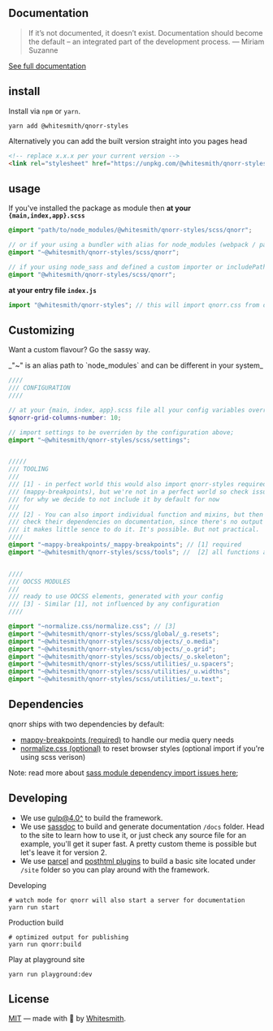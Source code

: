## Documentation

> If it’s not documented, it doesn’t exist. Documentation should become the default – an integrated part of the development process.
> — Miriam Suzanne

[See full documentation](https://whitesmith.github.io/qnorr-styles/)

## install
Install via `npm` or `yarn`.

```shell
yarn add @whitesmith/qnorr-styles
```

Alternatively you can add the built version straight into you pages head

```html
<!-- replace x.x.x per your current version -->
<link rel="stylesheet" href="https://unpkg.com/@whitesmith/qnorr-styles@x.x.x/dist/qnorr.min.css">
``` 


## usage
If you've installed the package as module then **at your `{main,index,app}.scss`** 


```scss
@import "path/to/node_modules/@whitesmith/qnorr-styles/scss/qnorr";

// or if your using a bundler with alias for node_modules (webpack / parcel)
@import "~@whitesmith/qnorr-styles/scss/qnorr";

// if your using node_sass and defined a custom importer or includePaths
@import "@whitesmith/qnorr-styles/scss/qnorr";
```

**at your entry file `index.js`**
```javascript
import "@whitesmith/qnorr-styles"; // this will import qnorr.css from dist/qnorr.css
```


## Customizing
Want a custom flavour? Go the sassy way.
<div class="flash flash-warn">
  _"~" is an alias path to `node_modules` and can be different in your system_
</div>

```scss
////
/// CONFIGURATION
////

// at your {main, index, app}.scss file all your config variables overrides;
$qnorr-grid-columns-number: 10;

// import settings to be overriden by the configuration above;
@import "~@whitesmith/qnorr-styles/scss/settings";


/////
/// TOOLING
///
/// [1] - in perfect world this would also import qnorr-styles required dependencies
/// (mappy-breakpoints), but we're not in a perfect world so check issue#10
/// for why we decide to not include it by default for now
///
/// [2] - You can also import individual function and mixins, but then you have
/// check their dependencies on documentation, since there's no output code
/// it makes little sence to do it. It's possible. But not practical.
////
@import "~mappy-breakpoints/_mappy-breakpoints"; // [1] required
@import "~@whitesmith/qnorr-styles/scss/tools"; //  [2] all functions and mixins


////
/// OOCSS MODULES
///
/// ready to use OOCSS elements, generated with your config
/// [3] - Similar [1], not influenced by any configuration
////

@import "~normalize.css/normalize.css"; // [3]
@import "~@whitesmith/qnorr-styles/scss/global/_g.resets";
@import "~@whitesmith/qnorr-styles/scss/objects/_o.media";
@import "~@whitesmith/qnorr-styles/scss/objects/_o.grid";
@import "~@whitesmith/qnorr-styles/scss/objects/_o.skeleton";
@import "~@whitesmith/qnorr-styles/scss/utilities/_u.spacers";
@import "~@whitesmith/qnorr-styles/scss/utilities/_u.widths";
@import "~@whitesmith/qnorr-styles/scss/utilities/_u.text";
```


## Dependencies
qnorr ships with two dependencies by default:
- [mappy-breakpoints (required)](https://github.com/zellwk/mappy-breakpoints) to handle our media query needs
- [normalize.css (optional)](https://github.com/necolas/normalize.css/) to reset browser styles (optional import if you're using scss verison)

Note: read more about [sass module dependency import issues here](https://github.com/whitesmith/qnorr-styles/issues/10);



## Developing

- We use [gulp@4.0^](https://gulpjs.com/) to build the framework.
- We use [sassdoc](https://sassdoc.com/) to build and generate documentation `/docs` folder. Head to the site to learn how to use it, or just check any source file for an example, you'll get it super fast. A pretty custom theme is possible but let's leave it for version 2.
- We use [parcel](https://parceljs.org/) and [posthtml plugins](https://github.com/posthtml/posthtml) to build a basic site located under `/site` folder so you can play around with the framework.

Developing
```
# watch mode for qnorr will also start a server for documentation
yarn run start
```

Production build
```
# optimized output for publishing
yarn run qnorr:build
```

Play at playground site
```
yarn run playground:dev
```

## License
[MIT](LICENSE) — made with 💚 by [Whitesmith](https://whitesmith.co).
